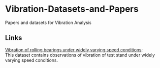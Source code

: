 # Vibration-Datasets-and-Papers
Papers and datasets for Vibration Analysis

## Links

[Vibration of rolling bearings under widely varying speed conditions](https://data.mendeley.com/datasets/6k6fbzc6vv/1]):<br>
This dataset contains observations of vibration of test stand under widely varying speed conditions.
